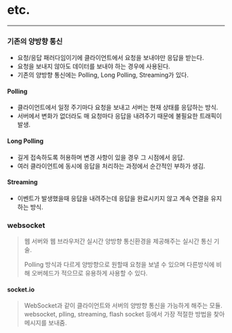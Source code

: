 # etc.

-------

### 기존의 양방향 통신

- 요청/응답 패러다임이기에 클라이언트에서 요청을 보내야만 응답을 받는다.
- 요청을 보내지 않아도 데이터를 보내야 하는 경우에 사용된다.
- 기존의 양방향 통신에는 Polling, Long Polling, Streaming가 있다.

#### Polling
- 클라이언트에서 일정 주기마다 요청을 보내고 서버는 현재 상태를 응답하는 방식.
- 서버에서 변화가 없더라도 매 요청마다 응답을 내려주기 때문에 불필요한 트래픽이 발생.

#### Long Polling
- 길게 접속하도록 허용하며 변경 사항이 있을 경우 그 시점에서 응답.
- 여러 클라이언트에 동시에 응답을 처리하는 과정에서 순간적인 부하가 생김.


#### Streaming
- 이벤트가 발생했을때 응답을 내려주는데 응답을 완료시키지 않고 계속 연결을 유지하는 방식.

### websocket
> 웹 서버와 웹 브라우저간 실시간 양방향 통신환경을 제공해주는 실시간 통신 기술.
> 
> Polling 방식과 다르게 양방향으로 원할때 요청을 보낼 수 있으며 다른방식에 비해 오버헤드가 적으므로 유용하게 사용할 수 있다.

#### socket.io
> WebSocket과 같이 클라이언트와 서버의 양방향 통신을 가능하게 해주는 모듈.
> websocket, plling, streaming, flash socket 등에서 가장 적절한 방법을 찾아 메시지를 보내줌.


